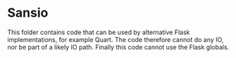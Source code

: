 # Sansio
This folder contains code that can be used by alternative Flask
implementations, for example Quart. The code therefore cannot do any
IO, nor be part of a likely IO path. Finally this code cannot use the
Flask globals.

